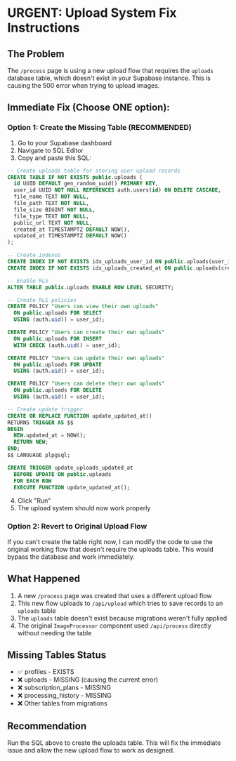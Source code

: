# URGENT: Upload System Fix Instructions

## The Problem

The `/process` page is using a new upload flow that requires the `uploads` database table, which doesn't exist in your Supabase instance. This is causing the 500 error when trying to upload images.

## Immediate Fix (Choose ONE option):

### Option 1: Create the Missing Table (RECOMMENDED)

1. Go to your Supabase dashboard
2. Navigate to SQL Editor
3. Copy and paste this SQL:

```sql
-- Create uploads table for storing user upload records
CREATE TABLE IF NOT EXISTS public.uploads (
  id UUID DEFAULT gen_random_uuid() PRIMARY KEY,
  user_id UUID NOT NULL REFERENCES auth.users(id) ON DELETE CASCADE,
  file_name TEXT NOT NULL,
  file_path TEXT NOT NULL,
  file_size BIGINT NOT NULL,
  file_type TEXT NOT NULL,
  public_url TEXT NOT NULL,
  created_at TIMESTAMPTZ DEFAULT NOW(),
  updated_at TIMESTAMPTZ DEFAULT NOW()
);

-- Create indexes
CREATE INDEX IF NOT EXISTS idx_uploads_user_id ON public.uploads(user_id);
CREATE INDEX IF NOT EXISTS idx_uploads_created_at ON public.uploads(created_at);

-- Enable RLS
ALTER TABLE public.uploads ENABLE ROW LEVEL SECURITY;

-- Create RLS policies
CREATE POLICY "Users can view their own uploads"
  ON public.uploads FOR SELECT
  USING (auth.uid() = user_id);

CREATE POLICY "Users can create their own uploads"
  ON public.uploads FOR INSERT
  WITH CHECK (auth.uid() = user_id);

CREATE POLICY "Users can update their own uploads"
  ON public.uploads FOR UPDATE
  USING (auth.uid() = user_id);

CREATE POLICY "Users can delete their own uploads"
  ON public.uploads FOR DELETE
  USING (auth.uid() = user_id);

-- Create update trigger
CREATE OR REPLACE FUNCTION update_updated_at()
RETURNS TRIGGER AS $$
BEGIN
  NEW.updated_at = NOW();
  RETURN NEW;
END;
$$ LANGUAGE plpgsql;

CREATE TRIGGER update_uploads_updated_at
  BEFORE UPDATE ON public.uploads
  FOR EACH ROW
  EXECUTE FUNCTION update_updated_at();
```

4. Click "Run"
5. The upload system should now work properly

### Option 2: Revert to Original Upload Flow

If you can't create the table right now, I can modify the code to use the original working flow that doesn't require the uploads table. This would bypass the database and work immediately.

## What Happened

1. A new `/process` page was created that uses a different upload flow
2. This new flow uploads to `/api/upload` which tries to save records to an `uploads` table
3. The `uploads` table doesn't exist because migrations weren't fully applied
4. The original `ImageProcessor` component used `/api/process` directly without needing the table

## Missing Tables Status

- ✅ profiles - EXISTS
- ❌ uploads - MISSING (causing the current error)
- ❌ subscription_plans - MISSING
- ❌ processing_history - MISSING
- ❌ Other tables from migrations

## Recommendation

Run the SQL above to create the uploads table. This will fix the immediate issue and allow the new upload flow to work as designed.
